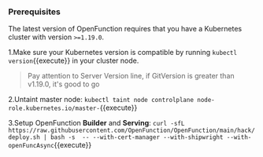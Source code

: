 ### Prerequisites

The latest version of OpenFunction requires that you have a Kubernetes cluster with version ``>=1.19.0``.

1.Make sure your Kubernetes version is compatible by running `kubectl version`{{execute}} in your cluster node.
> Pay attention to Server Version line, if GitVersion is greater than v1.19.0, it's good to go

2.Untaint master node: `kubectl taint node controlplane node-role.kubernetes.io/master-`{{execute}}

3.Setup OpenFunction **Builder** and **Serving**: `curl -sfL https://raw.githubusercontent.com/OpenFunction/OpenFunction/main/hack/deploy.sh | bash -s  -- --with-cert-manager --with-shipwright --with-openFuncAsync`{{execute}}